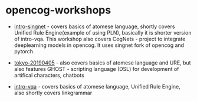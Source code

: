 # opencog-workshops

* [intro-singnet](/intro-singnet/) - covers basics of atomese language,
shortly covers Unified Rule Engine(example of using PLN), basically it is shorter version of intro-vqa.
This workshop also covers CogNets - project to integrate deeplearning models in opencog. 
It uses singnet fork of opencog and pytorch.

* [tokyo-20190405](/tokyo-20190405) - also covers basics of atomese language and URE, but also features GHOST - scripting language (DSL) for development of artifical characters, chatbots

* [intro-vqa](/intro-vqa/) - covers basics of atomese language, Unified Rule Engine, also shortly covers linkgrammar
